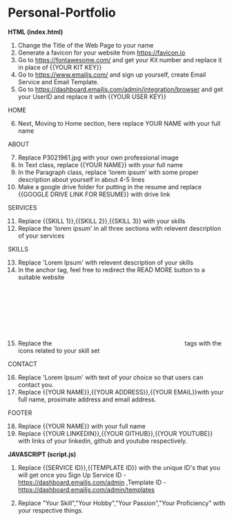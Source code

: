# Personal-Portfolio
**HTML
(index.html)**

1) Change the Title of the Web Page to your name
2) Generate a favicon for your website from https://favicon.io
3) Go to https://fontawesome.com/ and get your Kit number and replace it in place of {{YOUR KIT KEY}}
4) Go to https://www.emailjs.com/ and sign up yourself, create Email Service and Email Template. 
5) Go to https://dashboard.emailjs.com/admin/integration/browser and get your UserID and replace it with {{YOUR USER KEY}}

HOME

6) Next, Moving to Home section, here replace YOUR NAME with your full name 

ABOUT 

7) Replace P3021961.jpg with your own professional image 
8) In Text class, replace {{YOUR NAME}} with your full name 
9) In the Paragraph class, replace 'lorem ipsum' with some proper description about yourself in about 4-5 lines
10) Make a google drive folder for putting in the resume and replace {{GOOGLE DRIVE LINK FOR RESUME}} with drive link 

SERVICES

11) Replace {{SKILL 1}},{{SKILL 2}},{{SKILL 3}} with your skills 
12) Replace the 'lorem ipsum' in all three sections with relevent description of your services

SKILLS

13) Replace 'Lorem Ipsum' with relevent description of your skills 
14) In the anchor tag, feel free to redirect the READ MORE button to a suitable website 
15) Replace the <svg></svg> tags with the icons related to your skill set 

CONTACT

16) Replace 'Lorem Ipsum' with text of your choice so that users can contact you. 
17) Replace {{YOUR NAME}},{{YOUR ADDRESS}},{{YOUR EMAIL}}with your full name, proximate address and email address.

FOOTER

18) Replace {{YOUR NAME}} with your full name
19) Replace {{YOUR LINKEDIN}},{{YOUR GITHUB}},{{YOUR YOUTUBE}} with links of your linkedin, github and youtube respectively. 



**JAVASCRIPT
(script.js)**

1) Replace {{SERVICE ID}},{{TEMPLATE ID}} with the unique ID's that you will get once you Sign Up
Service ID - https://dashboard.emailjs.com/admin
,Template ID - https://dashboard.emailjs.com/admin/templates

2) Replace "Your Skill","Your Hobby","Your Passion","Your Proficiency" with your respective things. 
